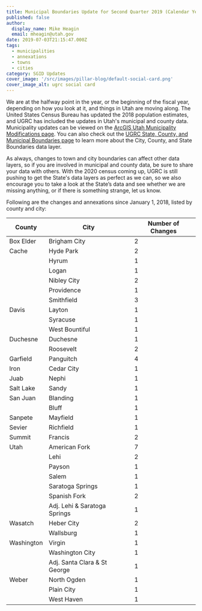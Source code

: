```yaml
---
title: Municipal Boundaries Update for Second Quarter 2019 (Calendar Year)
published: false
author:
  display_name: Mike Heagin
  email: mheagin@utah.gov
date: 2019-07-03T21:15:47.000Z
tags:
  - municipalities
  - annexations
  - towns
  - cities
category: SGID Updates
cover_image: '/src/images/pillar-blog/default-social-card.png'
cover_image_alt: ugrc social card
---
```


We are at the halfway point in the year, or the beginning of the fiscal year, depending on how you look at it, and things in Utah are moving along. The United States Census Bureau has updated the 2018 population estimates, and UGRC has included the updates in Utah's municipal and county data. Municipality updates can be viewed on the [ArcGIS Utah Municipality Modifications page](https://www.arcgis.com/home/webmap/viewer.html?webmap=c5ab7e0fcd514f1a9db6b8dad55bba63). You can also check out the [UGRC State, County, and Municipal Boundaries page](/products/sgid/boundaries/municipal) to learn more about the City, County, and State Boundaries data layer.

As always, changes to town and city boundaries can affect other data layers, so if you are involved in municipal and county data, be sure to share your data with others. With the 2020 census coming up, UGRC is still pushing to get the State's data layers as perfect as we can, so we also encourage you to take a look at the State’s data and see whether we are missing anything, or if there is something strange, let us know.

Following are the changes and annexations since January 1, 2018, listed by county and city:

| County     | City                         | Number of Changes |
| ---------- | ---------------------------- | ----------------- |
| Box Elder  | Brigham City                 | 2                 |
| Cache      | Hyde Park                    | 2                 |
|            | Hyrum                        | 1                 |
|            | Logan                        | 1                 |
|            | Nibley City                  | 2                 |
|            | Providence                   | 1                 |
|            | Smithfield                   | 3                 |
| Davis      | Layton                       | 1                 |
|            | Syracuse                     | 1                 |
|            | West Bountiful               | 1                 |
| Duchesne   | Duchesne                     | 1                 |
|            | Roosevelt                    | 2                 |
| Garfield   | Panguitch                    | 4                 |
| Iron       | Cedar City                   | 1                 |
| Juab       | Nephi                        | 1                 |
| Salt Lake  | Sandy                        | 1                 |
| San Juan   | Blanding                     | 1                 |
|            | Bluff                        | 1                 |
| Sanpete    | Mayfield                     | 1                 |
| Sevier     | Richfield                    | 1                 |
| Summit     | Francis                      | 2                 |
| Utah       | American Fork                | 7                 |
|            | Lehi                         | 2                 |
|            | Payson                       | 1                 |
|            | Salem                        | 1                 |
|            | Saratoga Springs             | 1                 |
|            | Spanish Fork                 | 2                 |
|            | Adj. Lehi & Saratoga Springs | 1                 |
| Wasatch    | Heber City                   | 2                 |
|            | Wallsburg                    | 1                 |
| Washington | Virgin                       | 1                 |
|            | Washington City              | 1                 |
|            | Adj. Santa Clara & St George | 1                 |
| Weber      | North Ogden                  | 1                 |
|            | Plain City                   | 1                 |
|            | West Haven                   | 1                 |
